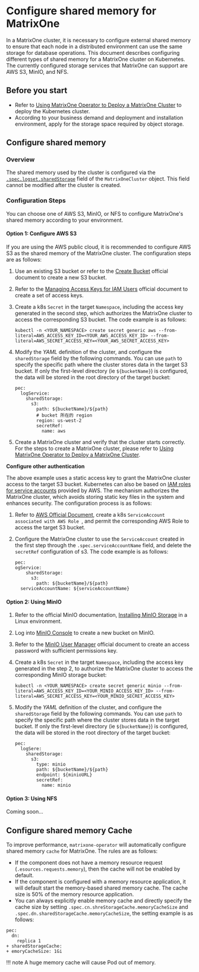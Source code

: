 # Configure shared memory for MatrixOne

In a MatrixOne cluster, it is necessary to configure external shared memory to ensure that each node in a distributed environment can use the same storage for database operations. This document describes configuring different types of shared memory for a MatrixOne cluster on Kubernetes. The currently configured storage services that MatrixOne can support are AWS S3, MinIO, and NFS.

## Before you start

- Refer to [Using MatrixOne Operator to Deploy a MatrixOne Cluster](get-started.md) to deploy the Kubernetes cluster.
- According to your business demand and deployment and installation environment, apply for the storage space required by object storage.

## Configure shared memory

### Overview

The shared memory used by the cluster is configured via the [`.spec.logset.sharedStorage`](https://github.com/matrixorigin/matrixone-operator/blob/main/docs/reference/api-reference.md#sharedstorageprovider) field of the `MatrixOneCluster` object.  This field cannot be modified after the cluster is created.

### Configuration Steps

You can choose one of AWS S3, MinIO, or NFS to configure MatrixOne's shared memory according to your environment.

#### Option 1: Configure AWS S3

If you are using the AWS public cloud, it is recommended to configure AWS S3 as the shared memory of the MatrixOne cluster. The configuration steps are as follows:

1. Use an existing S3 bucket or refer to the [Create Bucket](https://docs.aws.amazon.com/zh_cn/AmazonS3/latest/userguide/create-bucket-overview.html) official document to create a new S3 bucket.

2. Refer to the [Managing Access Keys for IAM Users](https://docs.aws.amazon.com/zh_cn/IAM/latest/UserGuide/id_credentials_access-keys.html) official document to create a set of access keys.

3. Create a k8s `Secret` in the target `Namespace`, including the access key generated in the second step, which authorizes the MatrixOne cluster to access the corresponding S3 bucket. The code example is as follows:

    ```
    kubectl -n <YOUR_NAMESPACE> create secret generic aws --from-literal=AWS_ACCESS_KEY_ID=<YOUR_AWS_ACCESS_KEY_ID> --from-literal=AWS_SECRET_ACCESS_KEY=<YOUR_AWS_SECRET_ACCESS_KEY>
    ```

4. Modify the *YAML* definition of the cluster, and configure the `sharedStorage` field by the following commands. You can use `path` to specify the specific path where the cluster stores data in the target S3 bucket. If only the first-level directory (ie `${bucketName}`) is configured, the data will be stored in the root directory of the target bucket:

    ```
    pec:
      logService:
        sharedStorage:
          s3:
            path: ${bucketName}/${path}
            # bucket 所在的 region
            region: us-west-2
            secretRef:
              name: aws
    ```

5. Create a MatrixOne cluster and verify that the cluster starts correctly. For the steps to create a MatrixOne cluster, please refer to [Using MatrixOne Operator to Deploy a MatrixOne Cluster](get-started.md).

**Configure other authentication**

The above example uses a static access key to grant the MatrixOne cluster access to the target S3 bucket. Kubernetes can also be based on [IAM roles for service accounts](https://docs.aws.amazon.com/zh_cn/eks/latest/userguide/iam-roles-for-service-accounts.html) provided by AWS. The mechanism authorizes the MatrixOne cluster, which avoids storing static key files in the system and enhances security. The configuration process is as follows:

1. Refer to [AWS Official Document](https://docs.aws.amazon.com/zh_cn/eks/latest/userguide/associate-service-account-role.html), create a k8s `ServiceAccount associated with AWS Role `, and permit the corresponding AWS Role to access the target S3 bucket.

2. Configure the MatrixOne cluster to use the `ServiceAccount` created in the first step through the `.spec.serviceAccountName` field, and delete the `secretRef` configuration of s3. The code example is as follows:

    ```
    pec:
    ogService:
        sharedStorage:
          s3:
            path: ${bucketName}/${path}
      serviceAccountName: ${serviceAccountName}
    ```

#### Option 2: Using MinIO

1. Refer to the official MinIO documentation, [Installing MinIO Storage](https://min.io/docs/minio/linux/index.html) in a Linux environment.
2. Log into [MinIO Console](https://min.io/docs/minio/linux/administration/minio-console.html) to create a new bucket on MinIO.
3. Refer to the [MinIO User Manager](https://min.io/docs/minio/linux/administration/identity-access-management/minio-user-management.html) official document to create an access password with sufficient permissions key.

4. Create a k8s `Secret` in the target `Namespace`, including the access key generated in the step 2, to authorize the MatrixOne cluster to access the corresponding MinIO storage bucket:

    ```
    kubectl -n <YOUR_NAMESPACE> create secret generic minio --from-literal=AWS_ACCESS_KEY_ID=<YOUR_MINIO_ACCESS_KEY_ID> --from-literal=AWS_SECRET_ACCESS_KEY=<YOUR_MINIO_SECRET_ACCESS_KEY>
    ```

5. Modify the *YAML* definition of the cluster, and configure the `sharedStorage` field by the following commands. You can use `path` to specify the specific path where the cluster stores data in the target bucket. If only the first-level directory (ie `${bucketName}`) is configured, the data will be stored in the root directory of the target bucket:

    ```
    pec:
      logSere:
        sharedStorage:
          s3:
            type: minio
            path: ${bucketName}/${path}
            endpoint: ${minioURL}
            secretRef:
              name: minio
    ```

#### Option 3: Using NFS

Coming soon...

## Configure shared memory Cache

To improve performance, `matrixone-operator` will automatically configure shared memory `cache` for MatrixOne. The rules are as follows:

- If the component does not have a memory resource request (`.esources.requests.memory`), then the cache will not be enabled by default.
- If the component is configured with a memory resource application, it will default start the memory-based shared memory cache. The cache size is 50% of the memory resource application.
- You can always explicitly enable memory cache and directly specify the cache size by setting `.spec.cn.shreStorageCache.memoryCacheSize` and `.spec.dn.sharedStorageCache.memoryCacheSize`, the setting example is as follows:

```
pec:
  dn:
    replica 1
+ sharedStorageCache:
+ emoryCacheSize: 1Gi
```

!!! note
    A huge memory cache will cause Pod out of memory.
